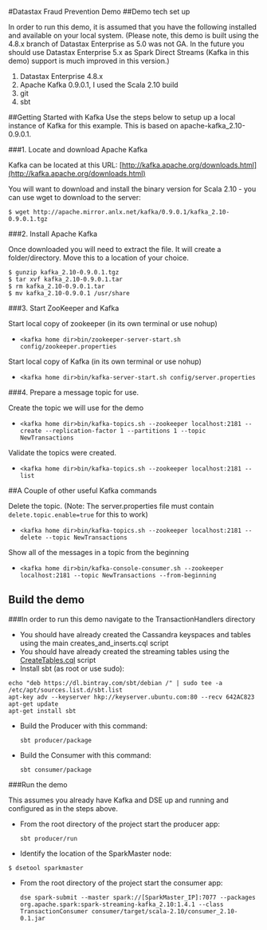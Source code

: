 #Datastax Fraud Prevention Demo
##Demo tech set up

In order to run this demo, it is assumed that you have the following installed and available on your local system. (Please note, this demo is built using the 4.8.x branch of Datastax Enterprise as 5.0 was not GA. In the future you should use Datastax Enterprise 5.x as Spark Direct Streams (Kafka in this demo) support is much improved in this version.)

  1. Datastax Enterprise 4.8.x
  2. Apache Kafka 0.9.0.1, I used the Scala 2.10 build
  3. git
  4. sbt

##Getting Started with Kafka
Use the steps below to setup up a local instance of Kafka for this example. This is based on apache-kafka_2.10-0.9.0.1.

###1. Locate and download Apache Kafka

Kafka can be located at this URL: [http://kafka.apache.org/downloads.html](http://kafka.apache.org/downloads.html)

You will want to download and install the binary version for Scala 2.10 - you can use wget to download to the server:

```
$ wget http://apache.mirror.anlx.net/kafka/0.9.0.1/kafka_2.10-0.9.0.1.tgz
```

###2. Install Apache Kafka

Once downloaded you will need to extract the file. It will create a folder/directory. Move this to a location of your choice.

```
$ gunzip kafka_2.10-0.9.0.1.tgz
$ tar xvf kafka_2.10-0.9.0.1.tar
$ rm kafka_2.10-0.9.0.1.tar
$ mv kafka_2.10-0.9.0.1 /usr/share
```

###3. Start ZooKeeper and Kafka

Start local copy of zookeeper (in its own terminal or use nohup)

  * `<kafka home dir>bin/zookeeper-server-start.sh config/zookeeper.properties`

Start local copy of Kafka (in its own terminal or use nohup)

  * `<kafka home dir>bin/kafka-server-start.sh config/server.properties`

###4. Prepare a message topic for use.

Create the topic we will use for the demo

  * `<kafka home dir>bin/kafka-topics.sh --zookeeper localhost:2181 --create --replication-factor 1 --partitions 1 --topic NewTransactions`

Validate the topics were created. 

  * `<kafka home dir>bin/kafka-topics.sh --zookeeper localhost:2181 --list`
  
##A Couple of other useful Kafka commands

Delete the topic. (Note: The server.properties file must contain `delete.topic.enable=true` for this to work)

  * `<kafka home dir>bin/kafka-topics.sh --zookeeper localhost:2181 --delete --topic NewTransactions`
  
Show all of the messages in a topic from the beginning

  * `<kafka home dir>bin/kafka-console-consumer.sh --zookeeper localhost:2181 --topic NewTransactions --from-beginning`
  

## Build the demo

###In order to run this demo navigate to the TransactionHandlers directory

  * You should have already created the Cassandra keyspaces and tables using the main creates_and_inserts.cql script
  * You should have already created the streaming tables using the [CreateTables.cql](CreateTables.cql) script 
  * Install sbt (as root or use sudo):
  ```
echo "deb https://dl.bintray.com/sbt/debian /" | sudo tee -a /etc/apt/sources.list.d/sbt.list
apt-key adv --keyserver hkp://keyserver.ubuntu.com:80 --recv 642AC823
apt-get update
apt-get install sbt
```

  * Build the Producer with this command:
  
    `sbt producer/package`
      
  * Build the Consumer with this command:
  
    `sbt consumer/package`
  
###Run the demo

This assumes you already have Kafka and DSE up and running and configured as in the steps above.

  * From the root directory of the project start the producer app:
  
    `sbt producer/run`
    
  * Identify the location of the SparkMaster node:
  ```
  $ dsetool sparkmaster
  
  ```
  * From the root directory of the project start the consumer app:
  
    `dse spark-submit --master spark://[SparkMaster_IP]:7077 --packages org.apache.spark:spark-streaming-kafka_2.10:1.4.1 --class TransactionConsumer consumer/target/scala-2.10/consumer_2.10-0.1.jar`
    
  
